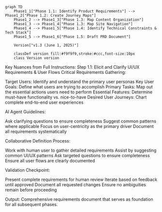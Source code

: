 ```mermaid
graph TD
    Phase1_1["Phase 1.1: Identify Product Requirements"] --> Phase1_2["Phase 1.2: Create Journey Maps"]
    Phase1_2 --> Phase1_3["Phase 1.3: Map Content Organization"]
    Phase1_3 --> Phase1_4["Phase 1.3: Map Site Navigation"]
    Phase1_4 --> Phase1_5["Phase 1.4: Identify Technical Constraints & Tech Stack"]
    Phase1_5 --> Phase1_6["Phase 1.5: Draft PRD Document"]
        
    Version["v1.3 (June 1, 2025)"]
    
    classDef version fill:#f9f9f9,stroke:#ccc,font-size:10px
    class Version version
```

Key Nuances from Full Instructions:
Step 1.1: Elicit and Clarify UI/UX Requirements & User Flows
Critical Requirements Gathering:

Target Users: Identify and understand the primary user personas
Key User Goals: Define what users are trying to accomplish
Primary Tasks: Map out the essential actions users need to perform
Essential Features: Determine must-have functionality vs. nice-to-have
Desired User Journeys: Chart complete end-to-end user experiences

AI Agent Guidelines:

Ask clarifying questions to ensure completeness
Suggest common patterns where applicable
Focus on user-centricity as the primary driver
Document all requirements systematically

Collaborative Definition Process:

Work with human user to gather detailed requirements
Assist by suggesting common UI/UX patterns
Ask targeted questions to ensure completeness
Ensure all user flows are clearly documented

Validation Checkpoint:

Present complete requirements for human review
Iterate based on feedback until approved
Document all requested changes
Ensure no ambiguities remain before proceeding

Output: Comprehensive requirements document that serves as foundation for all subsequent phases.
